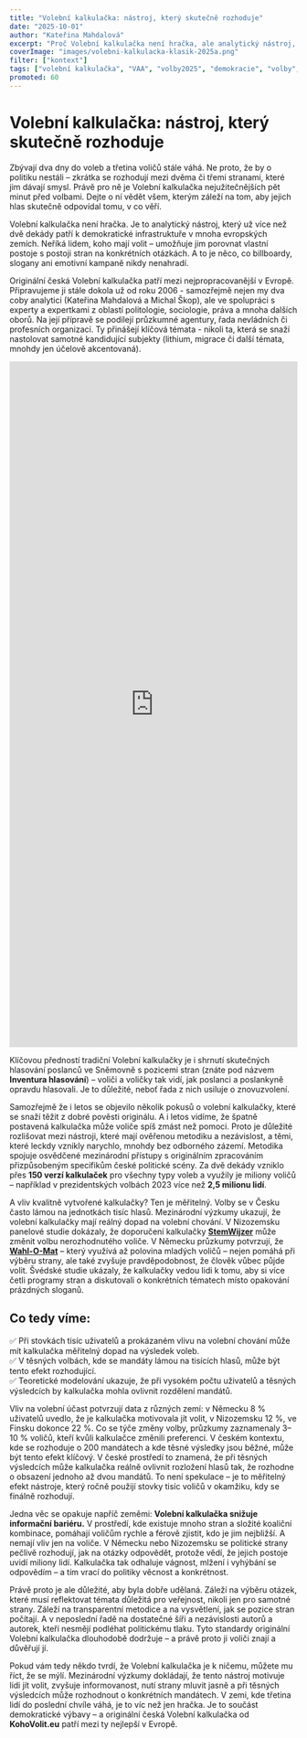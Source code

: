 ```yaml
---
title: "Volební kalkulačka: nástroj, který skutečně rozhoduje"
date: "2025-10-01"
author: "Kateřina Mahdalová"
excerpt: "Proč Volební kalkulačka není hračka, ale analytický nástroj, který může rozhodnout i o mandátech ve Sněmovně."
coverImage: "images/volebni-kalkulacka-klasik-2025a.png"
filter: ["kontext"]
tags: ["volební kalkulačka", "VAA", "volby2025", "demokracie", "volby", "sněmovna"]
promoted: 60
---
```

# Volební kalkulačka: nástroj, který skutečně rozhoduje

Zbývají dva dny do voleb a třetina voličů stále váhá. Ne proto, že by o politiku nestáli – zkrátka se rozhodují mezi dvěma či třemi stranami, které jim dávají smysl. Právě pro ně je Volební kalkulačka nejužitečnějších pět minut před volbami. Dejte o ní vědět všem, kterým záleží na tom, aby jejich hlas skutečně odpovídal tomu, v co věří.

Volební kalkulačka není hračka. Je to analytický nástroj, který už více než dvě dekády patří k demokratické infrastruktuře v mnoha evropských zemích. Neříká lidem, koho mají volit – umožňuje jim porovnat vlastní postoje s postoji stran na konkrétních otázkách. A to je něco, co billboardy, slogany ani emotivní kampaně nikdy nenahradí.

Originální česká Volební kalkulačka patří mezi nejpropracovanější v Evropě. Připravujeme ji stále dokola už od roku 2006 - samozřejmě nejen my dva coby analytici (Kateřina Mahdalová a Michal Škop), ale ve spolupráci s experty a expertkami z oblastí politologie, sociologie, práva a mnoha dalších oborů. Na její přípravě se podílejí průzkumné agentury, řada nevládních či profesních organizací. Ty přinášejí klíčová témata - nikoli ta, která se snaží nastolovat samotné kandidující subjekty (lithium, migrace či další témata, mnohdy jen účelově akcentovaná).

<iframe src="https://flo.uri.sh/visualisation/25424919/embed"?slide=2' title='Interactive or visual content' className='flourish-embed-iframe' frameBorder='0' scrolling='no' width='100%' height='1200px'></iframe>

Klíčovou předností tradiční Volební kalkulačky je i shrnutí skutečných hlasování poslanců ve Sněmovně s pozicemi stran (znáte pod názvem **Inventura hlasování**) – voliči a voličky tak vidí, jak poslanci a poslankyně opravdu hlasovali. Je to důležité, neboť řada z nich usiluje o znovuzvolení.

Samozřejmě že i letos se objevilo několik pokusů o volební kalkulačky, které se snaží těžit z dobré pověsti originálu. A i letos vidíme, že špatně postavená kalkulačka může voliče spíš zmást než pomoci. Proto je důležité rozlišovat mezi nástroji, které mají ověřenou metodiku a nezávislost, a těmi, které leckdy vznikly narychlo, mnohdy bez odborného zázemí. Metodika spojuje osvědčené mezinárodní přístupy s originálním zpracováním přizpůsobeným specifikům české politické scény. Za dvě dekády vzniklo přes **150 verzí kalkulaček** pro všechny typy voleb a využily je miliony voličů – například v prezidentských volbách 2023 více než **2,5 milionu lidí**.

A vliv kvalitně vytvořené kalkulačky? Ten je měřitelný. Volby se v Česku často lámou na jednotkách tisíc hlasů. Mezinárodní výzkumy ukazují, že volební kalkulačky mají reálný dopad na volební chování. V Nizozemsku panelové studie dokázaly, že doporučení kalkulačky [**StemWijzer**](https://en.wikipedia.org/wiki/StemWijzer) může změnit volbu nerozhodnutého voliče. V Německu průzkumy potvrzují, že [**Wahl-O-Mat**](https://en.wikipedia.org/wiki/Wahl-O-Mat) – který využívá až polovina mladých voličů – nejen pomáhá při výběru strany, ale také zvyšuje pravděpodobnost, že člověk vůbec půjde volit. Švédské studie ukázaly, že kalkulačky vedou lidi k tomu, aby si více četli programy stran a diskutovali o konkrétních tématech místo opakování prázdných sloganů.

## Co tedy víme:

 ✅ Při stovkách tisíc uživatelů a prokázaném vlivu na volební chování může mít kalkulačka měřitelný dopad na výsledek voleb.  
 ✅ V těsných volbách, kde se mandáty lámou na tisících hlasů, může být tento efekt rozhodující.  
 ✅ Teoretické modelování ukazuje, že při vysokém počtu uživatelů a těsných výsledcích by kalkulačka mohla ovlivnit rozdělení mandátů.  

Vliv na volební účast potvrzují data z různých zemí: v Německu 8 % uživatelů uvedlo, že je kalkulačka motivovala jít volit, v Nizozemsku 12 %, ve Finsku dokonce 22 %. Co se týče změny volby, průzkumy zaznamenaly 3–10 % voličů, kteří kvůli kalkulačce změnili preferenci. V českém kontextu, kde se rozhoduje o 200 mandátech a kde těsné výsledky jsou běžné, může být tento efekt klíčový. V české prostředí to znamená, že při těsných výsledcích může kalkulačka reálně ovlivnit rozložení hlasů tak, že rozhodne o obsazení jednoho až dvou mandátů. To není spekulace – je to měřitelný efekt nástroje, který ročně použijí stovky tisíc voličů v okamžiku, kdy se finálně rozhodují.

Jedna věc se opakuje napříč zeměmi: **Volební kalkulačka snižuje informační bariéru.** V prostředí, kde existuje mnoho stran a složité koaliční kombinace, pomáhají voličům rychle a férově zjistit, kdo je jim nejbližší. A nemají vliv jen na voliče. V Německu nebo Nizozemsku se politické strany pečlivě rozhodují, jak na otázky odpovědět, protože vědí, že jejich postoje uvidí miliony lidí. Kalkulačka tak odhaluje vágnost, mlžení i vyhýbání se odpovědím – a tím vrací do politiky věcnost a konkrétnost.

Právě proto je ale důležité, aby byla dobře udělaná. Záleží na výběru otázek, které musí reflektovat témata důležitá pro veřejnost, nikoli jen pro samotné strany. Záleží na transparentní metodice a na vysvětlení, jak se pozice stran počítají. A v neposlední řadě na dostatečné šíři a nezávislosti autorů a autorek, kteří nesmějí podléhat politickému tlaku. Tyto standardy originální Volební kalkulačka dlouhodobě dodržuje – a právě proto ji voliči znají a důvěřují jí.

Pokud vám tedy někdo tvrdí, že Volební kalkulačka je k ničemu, můžete mu říct, že se mýlí. Mezinárodní výzkumy dokládají, že tento nástroj motivuje lidi jít volit, zvyšuje informovanost, nutí strany mluvit jasně a při těsných výsledcích může rozhodnout o konkrétních mandátech. V zemi, kde třetina lidí do poslední chvíle váhá, je to víc než jen hračka. Je to součást demokratické výbavy – a originální česká Volební kalkulačka od **KohoVolit.eu** patří mezi ty nejlepší v Evropě.
